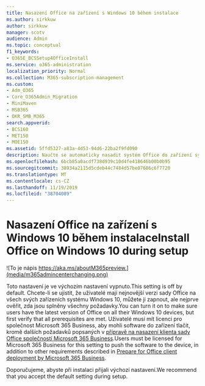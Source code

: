 ```yaml
---
title: Nasazení Office na zařízení s Windows 10 během instalace
ms.author: sirkkuw
author: sirkkuw
manager: scotv
audience: Admin
ms.topic: conceptual
f1_keywords:
- O365E_BCSSetup4OfficeInstall
ms.service: o365-administration
localization_priority: Normal
ms.collection: M365-subscription-management
ms.custom:
- Adm_O365
- Core_O365Admin_Migration
- MiniMaven
- MSB365
- OKR_SMB_M365
search.appverid:
- BCS160
- MET150
- MOE150
ms.assetid: 5ffd5327-a83a-4d53-94d6-22ba2f9fd090
description: Naučte se automaticky nasadit systém Office do zařízení systému Windows 10 během instalace.
ms.openlocfilehash: 6bcb85a0acdf738d939c10d4fe418646b00b0b95
ms.sourcegitcommit: 38934a2115d5cdeb44c7484d57be07686c6f7720
ms.translationtype: MT
ms.contentlocale: cs-CZ
ms.lasthandoff: 11/19/2019
ms.locfileid: "38704089"
---
```

# <a name="install-office-on-windows-10-during-setup"></a><span data-ttu-id="d15f4-103">Nasazení Office na zařízení s Windows 10 během instalace</span><span class="sxs-lookup"><span data-stu-id="d15f4-103">Install Office on Windows 10 during setup</span></span>

![To je nápis https://aka.ms/aboutM365preview.](media/m365admincenterchanging.png)

<span data-ttu-id="d15f4-105">Toto nastavení je ve výchozím nastavení vypnuto.</span><span class="sxs-lookup"><span data-stu-id="d15f4-105">This setting is off by default.</span></span> <span data-ttu-id="d15f4-106">Chcete-li se ujistit, že uživatelé mají nejnovější verzi sady Office na všech svých zařízeních systému Windows 10, můžete ji zapnout, ale nejprve ověřit, zda jsou splněny všechny požadavky.</span><span class="sxs-lookup"><span data-stu-id="d15f4-106">You can turn it on to make sure users have the latest version of Office on all their Windows 10 devices, but first verify that all prerequisites are met.</span></span> <span data-ttu-id="d15f4-107">Uživatelé musí mít licenci pro společnost Microsoft 365 Business, aby mohli software do zařízení tlačit, kromě dalších požadavků popsaných v [přípravě na nasazení klienta sady Office společností Microsoft 365 Business](prepare-for-office-client-deployment.md).</span><span class="sxs-lookup"><span data-stu-id="d15f4-107">Users must be licensed for Microsoft 365 Business for this setting to push the software to the device, in addition to other requirements described in [Prepare for Office client deployment by Microsoft 365 Business](prepare-for-office-client-deployment.md).</span></span> 
  
<span data-ttu-id="d15f4-108">Doporučujeme, abyste při instalaci přijali výchozí nastavení.</span><span class="sxs-lookup"><span data-stu-id="d15f4-108">We recommend that you accept the default setting during setup.</span></span> 
